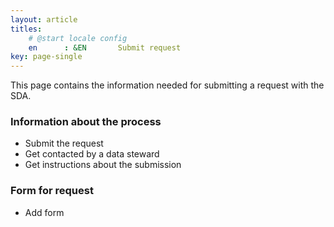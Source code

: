 ```yaml
---
layout: article
titles:
    # @start locale config
    en      : &EN       Submit request
key: page-single
---
```


This page contains the information needed for submitting a request with the SDA.

### Information about the process
- Submit the request
- Get contacted by a data steward
- Get instructions about the submission

### Form for request
- Add form